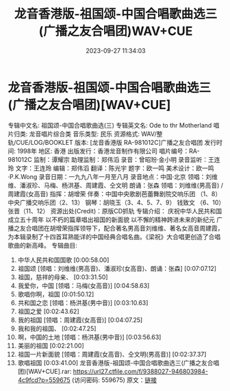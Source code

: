 ﻿---
title: 龙音香港版-祖国颂-中国合唱歌曲选三(广播之友合唱团)WAV+CUE
date: 2023-09-27 11:34:03
categories: WAV车载音乐、镜像
tags: 华语中文
---
# 龙音香港版-祖国颂-中国合唱歌曲选三(广播之友合唱团)[WAV+CUE]

专辑中文名: 祖国颂-中国合唱歌曲选(三)
专辑英文名: Ode to thr Motherland
唱片归类: 龙音唱片综合类
音乐类型: 民乐
资源格式: WAV/整轨/CUE/LOG/BOOKLET
版本: [龙音香港版 RA-981012C]广播之友合唱团
发行时间: 1998年
地区: 香港
出版发行：香港龙音制作有限公司
唱片编号：RA-981012C
监制：谭耀宗
助理监制：郑伟滔
录音：曾昭玢·金小明
录音监听：王连玲
文字：王连玲
编辑：郑伟滔
翻译：陈光宇
题字：欧一鸣
美术设计：欧一鸣·P.K.Wong
录音日期：一九九八年一月至八月
录音地点：中国·北京
领唱：刘维维、潘淑珍、马梅、杨洪基、周建霞、仝文明
朗诵：张森
领唱：刘维维(男高音) / 周建霞(女高音)
指挥：胡增荣
伴奏：中国中央歌剧芭蕾舞剧院交响乐团 （1、8）中央广播交响乐团（2、13）
钢琴：胡晓玉（3、4、5、7、9） 钱致文 （6、10）张晋（11、12）
资源出处(Credit)：原版CD抓轨
专辑介绍：
庆祝中华人民共和国成立五十周年
以不朽的篇章唱出祖国的新面貌
以不懈的精神跨进未来的新纪元
广播之友合唱团在胡增荣指挥领导下，配合著名男高音刘维维、著名女高音周建霞，为本辑录制了十四首耳熟能详的中国经典合唱名曲。《梁祝》大合唱更创造了合唱歌曲的新高峰。
专辑曲目:
01. 中华人民共和国国歌 [0:00:58.00]
02. 祖国颂 [领唱：刘维维(男高音)、潘淑珍(女高音)、朗诵：张森] [0:07:07.12]
03. 祖国，慈祥的母亲、 [0:03:31.50]
04. 我爱你，中国 [领唱：马梅(女高音)] [0:04:58.63]
05. 歌唱你啊，祖国 [0:01:50.12]
06. 共和国之恋 [领唱：杨洪基(男中音)] [0:03:10.63]
07. 祖国之爱 [0:02:43.62]
08. 我的祖国 [领唱：周建霞(女高音)] [0:04:07.25]
09. 我和我的祖国、 [0:02:47.25]
10. 啊，中国的土地 [领唱：杨洪基(男中音)] [0:03:56.63]
11. 美丽的祖国 [0:02:21.00]
12. 祖国一片新面貌 [领唱：周建霞(女高音)、仝文明(男高音)] [0:02:37.37]
13. 歌唱祖国 [0:03:41.00]
龙音香港版-祖国颂-中国合唱歌曲选三(广播之友合唱团)[WAV+CUE].rar: https://url27.ctfile.com/f/9388027-946803984-4c9fcd?p=559675
(访问密码: 559675)
原文：[链接](https://blog.sina.com.cn/s/blog_1647c7e76010313jt.html)